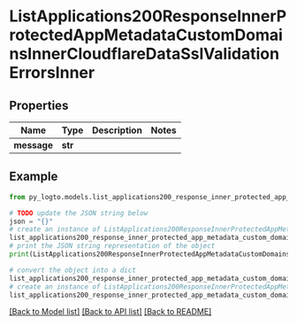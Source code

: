 # ListApplications200ResponseInnerProtectedAppMetadataCustomDomainsInnerCloudflareDataSslValidationErrorsInner


## Properties

Name | Type | Description | Notes
------------ | ------------- | ------------- | -------------
**message** | **str** |  | 

## Example

```python
from py_logto.models.list_applications200_response_inner_protected_app_metadata_custom_domains_inner_cloudflare_data_ssl_validation_errors_inner import ListApplications200ResponseInnerProtectedAppMetadataCustomDomainsInnerCloudflareDataSslValidationErrorsInner

# TODO update the JSON string below
json = "{}"
# create an instance of ListApplications200ResponseInnerProtectedAppMetadataCustomDomainsInnerCloudflareDataSslValidationErrorsInner from a JSON string
list_applications200_response_inner_protected_app_metadata_custom_domains_inner_cloudflare_data_ssl_validation_errors_inner_instance = ListApplications200ResponseInnerProtectedAppMetadataCustomDomainsInnerCloudflareDataSslValidationErrorsInner.from_json(json)
# print the JSON string representation of the object
print(ListApplications200ResponseInnerProtectedAppMetadataCustomDomainsInnerCloudflareDataSslValidationErrorsInner.to_json())

# convert the object into a dict
list_applications200_response_inner_protected_app_metadata_custom_domains_inner_cloudflare_data_ssl_validation_errors_inner_dict = list_applications200_response_inner_protected_app_metadata_custom_domains_inner_cloudflare_data_ssl_validation_errors_inner_instance.to_dict()
# create an instance of ListApplications200ResponseInnerProtectedAppMetadataCustomDomainsInnerCloudflareDataSslValidationErrorsInner from a dict
list_applications200_response_inner_protected_app_metadata_custom_domains_inner_cloudflare_data_ssl_validation_errors_inner_from_dict = ListApplications200ResponseInnerProtectedAppMetadataCustomDomainsInnerCloudflareDataSslValidationErrorsInner.from_dict(list_applications200_response_inner_protected_app_metadata_custom_domains_inner_cloudflare_data_ssl_validation_errors_inner_dict)
```
[[Back to Model list]](../README.md#documentation-for-models) [[Back to API list]](../README.md#documentation-for-api-endpoints) [[Back to README]](../README.md)


